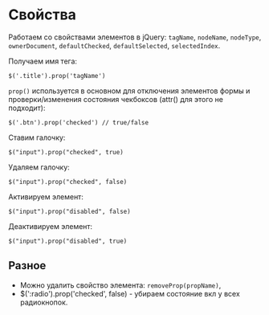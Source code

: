 # Свойства
Работаем со свойствами элементов в jQuery: `tagName`, `nodeName`, `nodeType`, `ownerDocument`, `defaultChecked`, `defaultSelected`, `selectedIndex`.

Получаем имя тега:

    $('.title').prop('tagName')

`prop()` используется в основном для отключения элементов формы и проверки/изменения состояния чекбоксов (attr() для этого не подходит):

    $('.btn').prop('checked') // true/false

Ставим галочку:

    $("input").prop("checked", true)

Удаляем галочку:

    $("input").prop("checked", false)

Активируем элемент:

    $("input").prop("disabled", false)

Деактивируем элемент:

    $("input").prop("disabled", true)

## Разное
- Можно удалить свойство элемента: `removeProp(propName)`,
- $(':radio').prop('checked', false) - убираем состояние вкл у всех радиокнопок.
